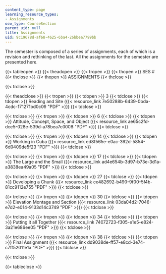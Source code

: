 ```yaml
---
content_type: page
learning_resource_types:
- Assignments
ocw_type: CourseSection
parent_uid: null
title: Assignments
uid: 9c19678d-af68-4625-6ba4-26bbea7799bb
---
```


The semester is composed of a series of assignments, each of which is a revision and rethinking of the last. All the assignments for the semester are presented here.

{{< tableopen >}}
{{< theadopen >}}
{{< tropen >}}
{{< thopen >}}
SES #
{{< thclose >}}
{{< thopen >}}
ASSIGNMENTS
{{< thclose >}}

{{< trclose >}}

{{< theadclose >}}
{{< tropen >}}
{{< tdopen >}}
3
{{< tdclose >}}
{{< tdopen >}}
Reading and Site ({{< resource_link 7e50288b-6439-0bda-4cdc-171271bd0c09 "PDF" >}})
{{< tdclose >}}

{{< trclose >}}
{{< tropen >}}
{{< tdopen >}}
6
{{< tdclose >}}
{{< tdopen >}}
Attitude, Concept, Space, and Object ({{< resource_link ae65c2fd-dce5-028e-539d-a78bea7c0008 "PDF" >}})
{{< tdclose >}}

{{< trclose >}}
{{< tropen >}}
{{< tdopen >}}
14
{{< tdclose >}}
{{< tdopen >}}
Working in Cuba ({{< resource_link ed8f565e-e0ac-362d-5854-6d0409de5f23 "PDF" >}})
{{< tdclose >}}

{{< trclose >}}
{{< tropen >}}
{{< tdopen >}}
17
{{< tdclose >}}
{{< tdopen >}}
The Large and the Small ({{< resource_link ad4e654b-3d97-b73e-3d1a-a3838ea49a05 "PDF" >}})
{{< tdclose >}}

{{< trclose >}}
{{< tropen >}}
{{< tdopen >}}
27
{{< tdclose >}}
{{< tdopen >}}
Developing a Chunk ({{< resource_link ce482692-b490-9f00-5f4b-81cc9112e755 "PDF" >}})
{{< tdclose >}}

{{< trclose >}}
{{< tropen >}}
{{< tdopen >}}
30
{{< tdclose >}}
{{< tdopen >}}
Elevation Montage and Section ({{< resource_link 03da04d2-7046-e7d2-e014-9133d14c3749 "PDF" >}})
{{< tdclose >}}

{{< trclose >}}
{{< tropen >}}
{{< tdopen >}}
34
{{< tdclose >}}
{{< tdopen >}}
Putting it all Together ({{< resource_link 74072723-f305-e1e5-e824-3a21e686ee05 "PDF" >}})
{{< tdclose >}}

{{< trclose >}}
{{< tropen >}}
{{< tdopen >}}
38
{{< tdclose >}}
{{< tdopen >}}
Final Assignment ({{< resource_link dd9038de-ff57-e8cd-3e74-c7ff52011e1a "PDF" >}})
{{< tdclose >}}

{{< trclose >}}

{{< tableclose >}}
